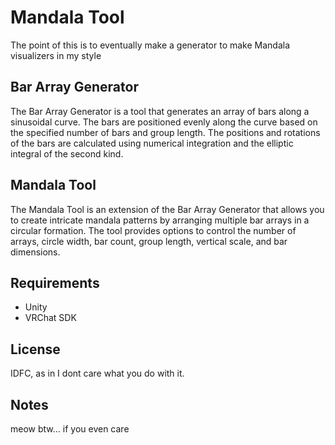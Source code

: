 # Mandala Tool
The point of this is to eventually make a generator to make Mandala visualizers in my style

## Bar Array Generator
The Bar Array Generator is a tool that generates an array of bars along a sinusoidal curve. The bars are positioned evenly along the curve based on the specified number of bars and group length. The positions and rotations of the bars are calculated using numerical integration and the elliptic integral of the second kind.

## Mandala Tool
The Mandala Tool is an extension of the Bar Array Generator that allows you to create intricate mandala patterns by arranging multiple bar arrays in a circular formation. The tool provides options to control the number of arrays, circle width, bar count, group length, vertical scale, and bar dimensions.

## Requirements
- Unity
- VRChat SDK

## License
IDFC, as in I dont care what you do with it.

## Notes
meow btw... if you even care

